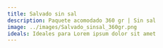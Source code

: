 ```yaml
---
title: Salvado sin sal
description: Paquete acomodado 360 gr | Sin sal
image: ../images/Salvado_sinsal_360gr.png
ideals: Ideales para Lorem ipsum dolor sit amet
---
```

